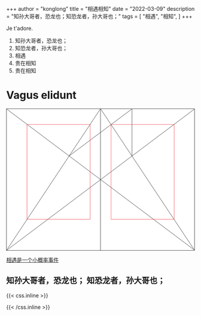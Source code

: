 +++
author = "konglong"
title = "相遇相知"
date = "2022-03-09"
description = "知孙大哥者，恐龙也；知恐龙者，孙大哥也；"
tags = [
    "相遇",
    "相知",
]
+++

Je t'adore. <!--more-->

1. 知孙大哥者，恐龙也；
2. 知恐龙者，孙大哥也；
3. 相遇
4. 贵在相知
5. 贵在相知

# Vagus elidunt

<svg class="canon" xmlns="http://www.w3.org/2000/svg" overflow="visible" viewBox="0 0 496 373" height="373" width="496"><g fill="none"><path stroke="#000" stroke-width=".75" d="M.599 372.348L495.263 1.206M.312.633l494.95 370.853M.312 372.633L247.643.92M248.502.92l246.76 370.566M330.828 123.869V1.134M330.396 1.134L165.104 124.515"></path><path stroke="#ED1C24" stroke-width=".75" d="M275.73 41.616h166.224v249.05H275.73zM54.478 41.616h166.225v249.052H54.478z"></path><path stroke="#000" stroke-width=".75" d="M.479.375h495v372h-495zM247.979.875v372"></path><ellipse cx="498.729" cy="177.625" rx=".75" ry="1.25"></ellipse><ellipse cx="247.229" cy="377.375" rx=".75" ry="1.25"></ellipse></g></svg>

[相遇是一个小概率事件](https://en.wikipedia.org/wiki/Canons_of_page_construction#Van_de_Graaf_canon)

## 知孙大哥者，恐龙也；  知恐龙者，孙大哥也；
{{< css.inline >}}

<style>
.canon { background: white; width: 100%; height: auto; }
</style>

{{< /css.inline >}}
